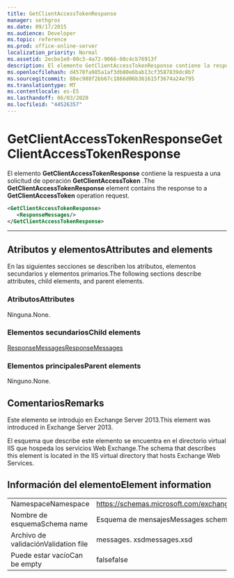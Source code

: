 ```yaml
---
title: GetClientAccessTokenResponse
manager: sethgros
ms.date: 09/17/2015
ms.audience: Developer
ms.topic: reference
ms.prod: office-online-server
localization_priority: Normal
ms.assetid: 2ecbe1e0-00c3-4a72-9066-08c4cb76913f
description: El elemento GetClientAccessTokenResponse contiene la respuesta a una solicitud de operación GetClientAccessToken.
ms.openlocfilehash: d4578fa985a1af3db80e6bab13cf3587839dc8b7
ms.sourcegitcommit: 88ec988f2bb67c1866d06b361615f3674a24e795
ms.translationtype: MT
ms.contentlocale: es-ES
ms.lasthandoff: 06/03/2020
ms.locfileid: "44526357"
---
```

# <a name="getclientaccesstokenresponse"></a><span data-ttu-id="6be0c-103">GetClientAccessTokenResponse</span><span class="sxs-lookup"><span data-stu-id="6be0c-103">GetClientAccessTokenResponse</span></span>

<span data-ttu-id="6be0c-104">El elemento **GetClientAccessTokenResponse** contiene la respuesta a una solicitud de operación **GetClientAccessToken** .</span><span class="sxs-lookup"><span data-stu-id="6be0c-104">The **GetClientAccessTokenResponse** element contains the response to a **GetClientAccessToken** operation request.</span></span> 
  
```XML
<GetClientAccessTokenResponse>
   <ResponseMessages/>
</GetClientAccessTokenResponse>
```

 ****
## <a name="attributes-and-elements"></a><span data-ttu-id="6be0c-105">Atributos y elementos</span><span class="sxs-lookup"><span data-stu-id="6be0c-105">Attributes and elements</span></span>

<span data-ttu-id="6be0c-106">En las siguientes secciones se describen los atributos, elementos secundarios y elementos primarios.</span><span class="sxs-lookup"><span data-stu-id="6be0c-106">The following sections describe attributes, child elements, and parent elements.</span></span>
  
### <a name="attributes"></a><span data-ttu-id="6be0c-107">Atributos</span><span class="sxs-lookup"><span data-stu-id="6be0c-107">Attributes</span></span>

<span data-ttu-id="6be0c-108">Ninguna.</span><span class="sxs-lookup"><span data-stu-id="6be0c-108">None.</span></span>
  
### <a name="child-elements"></a><span data-ttu-id="6be0c-109">Elementos secundarios</span><span class="sxs-lookup"><span data-stu-id="6be0c-109">Child elements</span></span>

[<span data-ttu-id="6be0c-110">ResponseMessages</span><span class="sxs-lookup"><span data-stu-id="6be0c-110">ResponseMessages</span></span>](responsemessages.md)
  
### <a name="parent-elements"></a><span data-ttu-id="6be0c-111">Elementos principales</span><span class="sxs-lookup"><span data-stu-id="6be0c-111">Parent elements</span></span>

<span data-ttu-id="6be0c-112">Ninguno.</span><span class="sxs-lookup"><span data-stu-id="6be0c-112">None.</span></span>
  
## <a name="remarks"></a><span data-ttu-id="6be0c-113">Comentarios</span><span class="sxs-lookup"><span data-stu-id="6be0c-113">Remarks</span></span>

<span data-ttu-id="6be0c-114">Este elemento se introdujo en Exchange Server 2013.</span><span class="sxs-lookup"><span data-stu-id="6be0c-114">This element was introduced in Exchange Server 2013.</span></span>
  
<span data-ttu-id="6be0c-115">El esquema que describe este elemento se encuentra en el directorio virtual IIS que hospeda los servicios Web Exchange.</span><span class="sxs-lookup"><span data-stu-id="6be0c-115">The schema that describes this element is located in the IIS virtual directory that hosts Exchange Web Services.</span></span>
  
## <a name="element-information"></a><span data-ttu-id="6be0c-116">Información del elemento</span><span class="sxs-lookup"><span data-stu-id="6be0c-116">Element information</span></span>

|||
|:-----|:-----|
|<span data-ttu-id="6be0c-117">Namespace</span><span class="sxs-lookup"><span data-stu-id="6be0c-117">Namespace</span></span>  <br/> |https://schemas.microsoft.com/exchange/services/2006/messages  <br/> |
|<span data-ttu-id="6be0c-118">Nombre de esquema</span><span class="sxs-lookup"><span data-stu-id="6be0c-118">Schema name</span></span>  <br/> |<span data-ttu-id="6be0c-119">Esquema de mensajes</span><span class="sxs-lookup"><span data-stu-id="6be0c-119">Messages schema</span></span>  <br/> |
|<span data-ttu-id="6be0c-120">Archivo de validación</span><span class="sxs-lookup"><span data-stu-id="6be0c-120">Validation file</span></span>  <br/> |<span data-ttu-id="6be0c-121">messages. xsd</span><span class="sxs-lookup"><span data-stu-id="6be0c-121">messages.xsd</span></span>  <br/> |
|<span data-ttu-id="6be0c-122">Puede estar vacío</span><span class="sxs-lookup"><span data-stu-id="6be0c-122">Can be empty</span></span>  <br/> |<span data-ttu-id="6be0c-123">false</span><span class="sxs-lookup"><span data-stu-id="6be0c-123">false</span></span>  <br/> |
   

